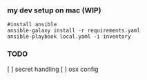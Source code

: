 ### my dev setup on mac (WIP)

```
#install ansible
ansible-galaxy install -r requirements.yaml
ansible-playbook local.yaml -i inventory
```

### TODO

[ ] secret handling 
[ ] osx config